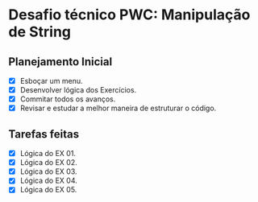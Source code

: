 # Desafio técnico PWC: Manipulação de String

## Planejamento Inicial
- [X] Esboçar um menu.
- [X] Desenvolver lógica dos Exercícios.
- [X] Commitar todos os avanços.
- [X] Revisar e estudar a melhor maneira de estruturar o código.

## Tarefas feitas
- [X] Lógica do EX 01.
- [X] Lógica do EX 02.
- [X] Lógica do EX 03.
- [X] Lógica do EX 04.
- [X] Lógica do EX 05. 

